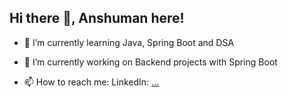 ## Hi there 👋, Anshuman here!

- 🌱 I’m currently learning Java, Spring Boot and DSA
- 🔭 I’m currently working on Backend projects with Spring Boot

- 📫 How to reach me:
  LinkedIn: [...](https://www.linkedin.com/in/anshuman-singh-a13566261/)
<!--
**Anshcodee/Anshcodee** is a ✨ _special_ ✨ repository because its `README.md` (this file) appears on your GitHub profile.

Here are some ideas to get you started:

- 🔭 I’m currently working on ...
- 🌱 I’m currently learning ...
- 👯 I’m looking to collaborate on ...
- 🤔 I’m looking for help with ...
- 💬 Ask me about ...
- 📫 How to reach me: ...
- 😄 Pronouns: ...
- ⚡ Fun fact: ...
-->

